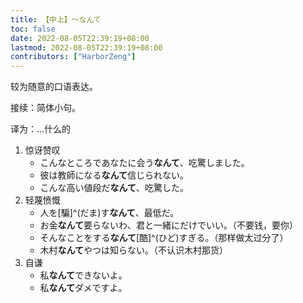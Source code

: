 ```yaml
---
title: 【中上】～なんて
toc: false
date: 2022-08-05T22:39:19+08:00
lastmod: 2022-08-05T22:39:19+08:00
contributors: ["HarborZeng"]
---
```


较为随意的口语表达。

接续：简体小句。

译为：...什么的

1. 惊讶赞叹
   - こんなところであなたに会う**なんて**、吃驚しました。
   - 彼は教師になる**なんて**信じられない。
   - こんな高い値段だ**なんて**、吃驚した。
2. 轻蔑愤慨
   - 人を[騙]^(だま)す**なんて**、最低だ。
   - お金**なんて**要らないわ、君と一緒にだけでいい。（不要钱，要你）
   - そんなことをする**なんて**[酷]^(ひど)すぎる。（那样做太过分了）
   - 木村**なんて**やつは知らない。（不认识木村那货）
3. 自谦
   - 私**なんて**できないよ。
   - 私**なんて**ダメですよ。

